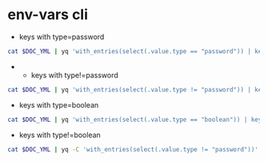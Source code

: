 # env-vars cli

- keys with type=password

```bash
cat $DOC_YML | yq 'with_entries(select(.value.type == "password")) | keys'
```

- - keys with type!=password

```bash
cat $DOC_YML | yq 'with_entries(select(.value.type != "password")) | keys'
```

- keys with type=boolean

```bash
cat $DOC_YML | yq 'with_entries(select(.value.type == "boolean")) | keys'
```

- keys with type!=boolean

```bash
cat $DOC_YML | yq -C 'with_entries(select(.value.type != "password"))' | less -SR
```
